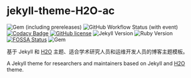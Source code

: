 # jekyll-theme-H2O-ac

![Gem (including prereleases)](https://img.shields.io/gem/v/jekyll-theme-h2o-ac)
![GitHub Workflow Status (with event)](https://img.shields.io/github/actions/workflow/status/zhonger/jekyll-theme-h2o-ac/jekyll.yml)
[![Codacy Badge](https://app.codacy.com/project/badge/Grade/60e1e5fb75b8411da3df2fbed7243aa6)](https://www.codacy.com/gh/zhonger/jekyll-theme-H2O-ac/dashboard?utm_source=github.com&amp;utm_medium=referral&amp;utm_content=zhonger/jekyll-theme-H2O-ac&amp;utm_campaign=Badge_Grade)
[![GitHub license](https://img.shields.io/github/license/zhonger/jekyll-theme-H2O-ac)](https://github.com/zhonger/jekyll-theme-H2O-ac/blob/master/LICENSE)
![Jekyll Version](https://img.shields.io/badge/Jekyll-4.2.1-blue)
![Ruby Version](https://img.shields.io/badge/Ruby-3.1.0-blue)
[![FOSSA Status](https://app.fossa.com/api/projects/git%2Bgithub.com%2Fzhonger%2Fjekyll-theme-H2O-ac.svg?type=shield)](https://app.fossa.com/projects/git%2Bgithub.com%2Fzhonger%2Fjekyll-theme-H2O-ac?ref=badge_shield)
![Gem](https://img.shields.io/gem/dt/jekyll-theme-h2o-ac)

基于 Jekyll 和 [H2O](https://github.com/kaeyleo/jekyll-theme-H2O) 主题、适合学术研究人员和运维开发人员的博客主题模板。

A Jekyll theme for researchers and maintainers based on Jekyll and [H2O](https://github.com/kaeyleo/jekyll-theme-H2O) theme.